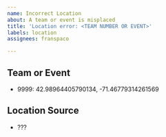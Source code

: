 ```yaml
---
name: Incorrect Location
about: A team or event is misplaced
title: 'Location error: <TEAM NUMBER OR EVENT>'
labels: location
assignees: franspaco

---
```


## Team or Event
<!-- Write a list of the team numbers or event names affected with proposed locations. -->
<!-- For example: -->
* 9999: 42.98964405790134, -71.46779314261569

## Location Source
<!-- How do you know this? Are you part of the team? Do you got it from their website? -->
* ???
